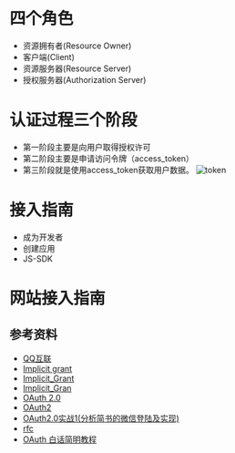 # 四个角色
- 资源拥有者(Resource Owner)
- 客户端(Client)
- 资源服务器(Resource Server)
- 授权服务器(Authorization Server)

# 认证过程三个阶段
- 第一阶段主要是向用户取得授权许可
- 第二阶段主要是申请访问令牌（access_token）
- 第三阶段就是使用access_token获取用户数据。
![token](https://pic2.zhimg.com/50/v2-9a5eb207b71c891f9e1318413a457755_hd.jpg)

# 接入指南
- 成为开发者
- 创建应用
- JS-SDK

# 网站接入指南


## 参考资料
- [QQ互联](http://wiki.connect.qq.com/)
- [Implicit grant](http://blog.csdn.net/codelifeofme/article/details/23093053?utm_source=tuicool&utm_medium=referral)
- [Implicit_Grant](http://wiki.open.qq.com/wiki/website/%E4%BD%BF%E7%94%A8Implicit_Grant%E6%96%B9%E5%BC%8F%E8%8E%B7%E5%8F%96Access_Token)
- [Implicit_Gran](http://www.dannysite.com/blog/178/)
- [OAuth 2.0](http://www.jianshu.com/p/b06944c92228)
- [OAuth2](https://www.zhihu.com/question/19781476)
- [OAuth2.0实战1(分析简书的微信登陆及实现)](http://www.jianshu.com/p/1c48ec65936b)
- [rfc](http://www.rfcreader.com/#rfc6749)
- [OAuth 白话简明教程](http://www.cftea.com/c/2016/11/6702.asp)